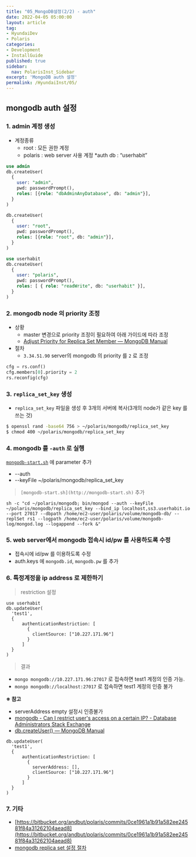 ```yaml
---
title: "05_MongoDB설정(2/2) - auth"
date: 2022-04-05 05:00:00
layout: article
tag: 
- HyundaiDev
- Polaris
categories: 
- Development
- InstallGuide
published: true
sidebar:
  nav: PolarisInst_Sidebar
excerpt: 'MongoDB auth 설정'
permalink: /HyundaiInst/05/
---
```



## mongodb auth 설정

### **1. admin 계정 생성**

- 계정종류
    - root : 모든 권한 계정
    - polaris : web server 사용 계정 *auth db : “userhabit”

```sql
use admin
db.createUser(
  {
    user: "admin",
    pwd: passwordPrompt(),
    roles: [{role: "dbAdminAnyDatabase", db: "admin"}],
  }
)

db.createUser(
  {
    user: "root",
    pwd: passwordPrompt(),
    roles: [{role: "root", db: "admin"}],
  }
)

use userhabit
db.createUser(
  {
    user: "polaris",
    pwd: passwordPrompt(),
    roles: [ { role: "readWrite", db: "userhabit" }],
  }
)
```

### **2. mongodb node 의 priority 조정**

- 상황
    - master 변경으로 priority 조정이 필요하여 아래 가이드에 따라 조정
    - [Adjust Priority for Replica Set Member — MongoDB Manual](https://www.mongodb.com/docs/v5.0/tutorial/adjust-replica-set-member-priority/#procedure)
- 절차
    - `3.34.51.90` server의 mongodb 의 priority 를 `2` 로 조정

```sql
cfg = rs.conf()
cfg.members[0].priority = 2
rs.reconfig(cfg)
```

### **3. `replica_set_key` 생성**

- `replica_set_key` 파일을 생성 후 3개의 서버에 복사(3개의 node가 같은 key 를 쓰는 것)

```bash
$ openssl rand -base64 756 > ~/polaris/mongodb/replica_set_key
$ chmod 400 ~/polaris/mongodb/replica_set_key
```

### **4. mongodb 를 `-auth` 로 실행**

[`mongodb-start.sh`](http://mongodb-start.sh/) 에 parameter 추가

- --auth
- --keyFile ~/polaris/mongodb/replica_set_key

> `[mongodb-start.sh](http://mongodb-start.sh)` 추가
> 

```
sh -c "cd ~/polaris/mongodb; bin/mongod --auth --keyFile ~/polaris/mongodb/replica_set_key --bind_ip localhost,ss3.userhabit.io --port 27017 --dbpath /home/ec2-user/polaris/volume/mongodb-db/ --replSet rs1 --logpath /home/ec2-user/polaris/volume/mongodb-log/mongod.log --logappend --fork &"
```

### **5. web server에서 mongodb 접속시 id/pw 를 사용하도록 수정**

- 접속시에 id/pw 를 이용하도록 수정
- auth.keys 에 `mongodb.id`, `mongodb.pw` 를 추가

### 6. 특정계정을 ip address 로 제한하기

> restriction 설정
> 

```
use userhabit
db.updateUser(
  'test1',
  {
      authenticationRestriction: [
        {
          clientSource: ["10.227.171.96"]
        }
      ]
  }
)
```

> 결과
- `mongo mongodb://10.227.171.96:27017` 로 접속하면 test1 계정의 인증 가능.
- `mongo mongodb://localhost:27017` 로 접속하면 test1 계정의 인증 불가
> 

**※ 참고**

- serverAddress empty 설정시 인증불가
- [mongodb - Can I restrict user's access on a certain IP? - Database Administrators Stack Exchange](https://dba.stackexchange.com/questions/283975/can-i-restrict-users-access-on-a-certain-ip)
- [db.createUser() — MongoDB Manual](https://www.mongodb.com/docs/manual/reference/method/db.createUser/#authentication-restrictions)

```
db.updateUser(
  'test1',
  {
      authenticationRestriction: [
        {
          serverAddress: [],
          clientSource: ["10.227.171.96"]
        }
      ]
  }
)
```

### 7. 기타

- [https://bitbucket.org/andbut/polaris/commits/0ce1961a1b91a582ee24581f84a31262104aead8](https://bitbucket.org/andbut/polaris/commits/0ce1961a1b91a582ee24581f84a31262104aead8)
- [mongodb replica set 설정 절차](https://i5on9i.blogspot.com/2022/01/db-mongodb-replica-set.html)
